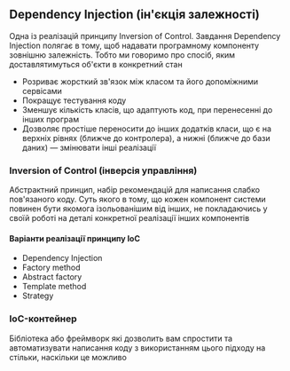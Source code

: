 ## Dependency Injection (ін'єкція залежності)

Одна із реалізацій принципу Inversion of Control. Завдання Dependency Injection полягає в тому, щоб надавати програмному компоненту зовнішню залежність. Тобто ми говоримо про спосіб, яким доставлятимуться об'єкти в конкретний стан

-   Розриває жорсткий зв'язок між класом та його допоміжними сервісами
-   Покращує тестування коду
-   Зменшує кількість класів, що адаптують код, при перенесенні до інших програм
-   Дозволяє простіше переносити до інших додатків класи, що є на верхніх рівнях (ближче до контролера), а нижні (ближче до бази даних) — змінювати інші реалізації

### Inversion of Control (інверсія управління)

Абстрактний принцип, набір рекомендацій для написання слабко пов'язаного коду. Суть якого в тому, що кожен компонент системи повинен бути якомога ізольованішим від інших, не покладаючись у своїй роботі на деталі конкретної реалізації інших компонентів

#### Варіанти реалізації принципу IoC

-   Dependency Injection
-   Factory method
-   Abstract factory
-   Template method
-   Strategy

### IoC-контейнер

Бібліотека або фреймворк які дозволить вам спростити та автоматизувати написання коду з використанням цього підходу на стільки, наскільки це можливо
